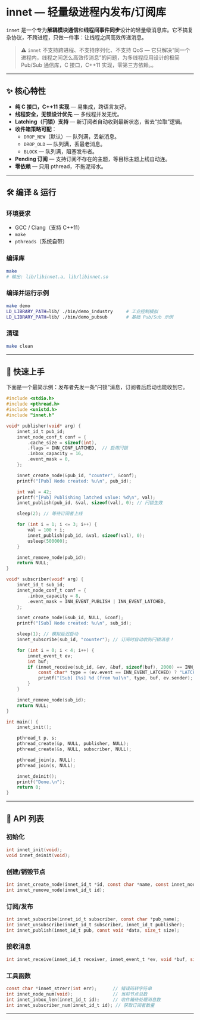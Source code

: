 # innet — 轻量级进程内发布/订阅库

`innet` 是一个专为**解耦模块通信**和**线程间事件同步**设计的轻量级消息库。它不搞复杂协议，不跨进程，只做一件事：让线程之间高效传递消息。


> **⚠️** `innet` 不支持跨进程、不支持序列化、不支持 QoS — 它只解决“同一个进程内，线程之间怎么高效传消息”的问题，为多线程应用设计的极简 Pub/Sub 通信库，C 接口，C++11 实现，零第三方依赖。。

---

## ✨ 核心特性

- **纯 C 接口，C++11 实现** — 易集成，跨语言友好。
- **线程安全，无锁设计优先** — 多线程并发无忧。
- **Latching（闩锁）支持** — 新订阅者自动收到最新状态，省去“拉取”逻辑。
- **收件箱策略可配**：
  - `DROP_NEW`（默认）— 队列满，丢新消息。
  - `DROP_OLD` — 队列满，丢最老消息。
  - `BLOCK` — 队列满，阻塞发布者。
- **Pending 订阅** — 支持订阅不存在的主题，等目标主题上线自动连。
- **零依赖** — 只用 pthread，不拖泥带水。

---

## 🛠 编译 & 运行

### 环境要求

- GCC / Clang（支持 C++11）
- `make`
- `pthreads`（系统自带）

### 编译库

```bash
make
# 输出: lib/libinnet.a, lib/libinnet.so
```

### 编译并运行示例

```bash
make demo
LD_LIBRARY_PATH=lib/ ./bin/demo_industry     # 工业控制模拟
LD_LIBRARY_PATH=lib/ ./bin/demo_pubsub       # 基础 Pub/Sub 示例
```

### 清理

```bash
make clean
```

---

## 🚀 快速上手

下面是一个最简示例：发布者先发一条“闩锁”消息，订阅者后启动也能收到它。

```c
#include <stdio.h>
#include <pthread.h>
#include <unistd.h>
#include "innet.h"

void* publisher(void* arg) {
    innet_id_t pub_id;
    innet_node_conf_t conf = {
        .cache_size = sizeof(int),
        .flags = INN_CONF_LATCHED,  // 启用闩锁
        .inbox_capacity = 16,
        .event_mask = 0,
    };

    innet_create_node(&pub_id, "counter", &conf);
    printf("[Pub] Node created: %u\n", pub_id);

    int val = 42;
    printf("[Pub] Publishing latched value: %d\n", val);
    innet_publish(pub_id, &val, sizeof(val), 0); // 闩锁生效

    sleep(2); // 等待订阅者上线

    for (int i = 1; i <= 3; i++) {
        val = 100 + i;
        innet_publish(pub_id, &val, sizeof(val), 0);
        usleep(500000);
    }

    innet_remove_node(pub_id);
    return NULL;
}

void* subscriber(void* arg) {
    innet_id_t sub_id;
    innet_node_conf_t conf = {
        .inbox_capacity = 8,
        .event_mask = INN_EVENT_PUBLISH | INN_EVENT_LATCHED,
    };

    innet_create_node(&sub_id, NULL, &conf);
    printf("[Sub] Node created: %u\n", sub_id);

    sleep(1); // 模拟延迟启动
    innet_subscribe(sub_id, "counter"); // 订阅时自动收到闩锁消息！

    for (int i = 0; i < 4; i++) {
        innet_event_t ev;
        int buf;
        if (innet_receive(sub_id, &ev, &buf, sizeof(buf), 2000) == INN_OK) {
            const char* type = (ev.event == INN_EVENT_LATCHED) ? "LATCHED" : "PUBLISH";
            printf("[Sub] [%s] %d (from %u)\n", type, buf, ev.sender);
        }
    }

    innet_remove_node(sub_id);
    return NULL;
}

int main() {
    innet_init();

    pthread_t p, s;
    pthread_create(&p, NULL, publisher, NULL);
    pthread_create(&s, NULL, subscriber, NULL);

    pthread_join(p, NULL);
    pthread_join(s, NULL);

    innet_deinit();
    printf("Done.\n");
    return 0;
}
```

---

## 📖 API 列表

### 初始化

```c
int innet_init(void);
void innet_deinit(void);
```

### 创建/销毁节点

```c
int innet_create_node(innet_id_t *id, const char *name, const innet_node_conf_t *conf);
int innet_remove_node(innet_id_t id);
```

### 订阅/发布

```c
int innet_subscribe(innet_id_t subscriber, const char *pub_name);
int innet_unsubscribe(innet_id_t subscriber, innet_id_t publisher);
int innet_publish(innet_id_t pub, const void *data, size_t size);
```

### 接收消息

```c
int innet_receive(innet_id_t receiver, innet_event_t *ev, void *buf, size_t buf_cap, int timeout_ms);
```

### 工具函数

```c
const char *innet_strerr(int err);      // 错误码转字符串
int innet_node_num(void);               // 当前节点总数
int innet_inbox_len(innet_id_t id);     // 收件箱待处理消息数
int innet_subscriber_num(innet_id_t id); // 获取订阅者数量
```

---
